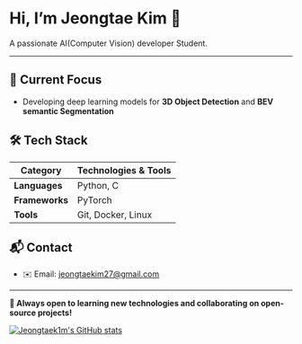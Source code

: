 # Hi, I’m **Jeongtae Kim** 👋

A passionate AI(Computer Vision) developer Student.

---

## 🔭 Current Focus
- Developing deep learning models for **3D Object Detection** and **BEV semantic Segmentation**

## 🛠️ Tech Stack

| Category         | Technologies & Tools               |
| ---------------- | ---------------------------------- |
| **Languages**    | Python, C                          |
| **Frameworks**   | PyTorch                            |
| **Tools**        | Git, Docker, Linux                 |

## 📬 Contact
- ✉️ Email: jeongtaekim27@gmail.com

---

**🌱 Always open to learning new technologies and collaborating on open-source projects!**


[![Jeongtaek1m's GitHub stats](https://github-readme-stats.vercel.app/api?username=jeongtaek1m&show_icons=true)](https://github.com/jeongtaek1m/github-readme-stats)







<!--
**jeongtaek1m/jeongtaek1m** is a ✨ _special_ ✨ repository because its `README.md` (this file) appears on your GitHub profile.

Here are some ideas to get you started:

- 🔭 I’m currently working on ...
- 🌱 I’m currently learning ...
- 👯 I’m looking to collaborate on ...
- 🤔 I’m looking for help with ...
- 💬 Ask me about ...
- 📫 How to reach me: ...
- 😄 Pronouns: ...
- ⚡ Fun fact: ...
-->
